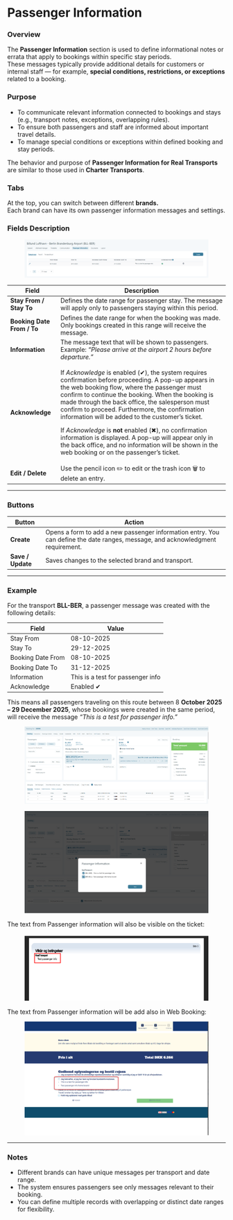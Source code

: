 # Passenger Information

### **Overview**

The **Passenger Information** section is used to define informational notes or errata that apply to bookings within specific stay periods.\
These messages typically provide additional details for customers or internal staff — for example, **special conditions, restrictions, or exceptions** related to a booking.

### **Purpose**

* To communicate relevant information connected to bookings and stays (e.g., transport notes, exceptions, overlapping rules).
* To ensure both passengers and staff are informed about important travel details.
* To manage special conditions or exceptions within defined booking and stay periods.

The behavior and purpose of **Passenger Information for Real Transports** are similar to those used in **Charter Transports**.

### **Tabs**

At the top, you can switch between different **brands.**\
Each brand can have its own passenger information messages and settings.

### **Fields Description**

<figure><img src="../.gitbook/assets/image (3) (1) (1) (1).png" alt=""><figcaption></figcaption></figure>

| **Field**                  | **Description**                                                                                                                                                                                                                                                                                                                                                                                                                                                                                                                                                                                                                  |
| -------------------------- | -------------------------------------------------------------------------------------------------------------------------------------------------------------------------------------------------------------------------------------------------------------------------------------------------------------------------------------------------------------------------------------------------------------------------------------------------------------------------------------------------------------------------------------------------------------------------------------------------------------------------------- |
| **Stay From / Stay To**    | Defines the date range for passenger stay. The message will apply only to passengers staying within this period.                                                                                                                                                                                                                                                                                                                                                                                                                                                                                                                 |
| **Booking Date From / To** | Defines the date range for when the booking was made. Only bookings created in this range will receive the message.                                                                                                                                                                                                                                                                                                                                                                                                                                                                                                              |
| **Information**            | The message text that will be shown to passengers. Example: _“Please arrive at the airport 2 hours before departure.”_                                                                                                                                                                                                                                                                                                                                                                                                                                                                                                           |
| **Acknowledge**            | <p>If <em>Acknowledge</em> is enabled (✔), the system requires confirmation before proceeding. A pop-up appears in the web booking flow, where the passenger must confirm to continue the booking. When the booking is made through the back office, the salesperson must confirm to proceed. Furthermore, the confirmation information will be added to the customer’s ticket.</p><p>If <em>Acknowledge</em> is <strong>not</strong> enabled (✖), no confirmation information is displayed. A pop-up will appear only in the back office, and no information will be shown in the web booking or on the passenger’s ticket.</p> |
| **Edit / Delete**          | Use the pencil icon ✏️ to edit or the trash icon 🗑️ to delete an entry.                                                                                                                                                                                                                                                                                                                                                                                                                                                                                                                                                         |

***

### **Buttons**

| **Button**        | **Action**                                                                                                                      |
| ----------------- | ------------------------------------------------------------------------------------------------------------------------------- |
| **Create**        | Opens a form to add a new passenger information entry. You can define the date ranges, message, and acknowledgment requirement. |
| **Save / Update** | Saves changes to the selected brand and transport.                                                                              |

***

### **Example**

For the transport **BLL-BER**, a passenger message was created with the following details:

| **Field**         | **Value**                         |
| ----------------- | --------------------------------- |
| Stay From         | 08-10-2025                        |
| Stay To           | 29-12-2025                        |
| Booking Date From | 08-10-2025                        |
| Booking Date To   | 31-12-2025                        |
| Information       | This is a test for passenger info |
| Acknowledge       | Enabled ✔                         |

This means all passengers traveling on this route between 8 **October 2025 – 29 December 2025**, whose bookings were created in the same period, will receive the message _“This is a test for passenger info.”_

<figure><img src="../.gitbook/assets/image (1) (1) (1) (1) (1).png" alt=""><figcaption></figcaption></figure>

<figure><img src="../.gitbook/assets/image (2) (1) (1) (1) (1).png" alt=""><figcaption></figcaption></figure>

The text from Passenger information will also be visible on the ticket:

<figure><img src="../.gitbook/assets/image (3) (1) (1) (1) (1) (1) (1) (1) (1) (1) (1).png" alt=""><figcaption></figcaption></figure>

The text from Passenger information will be add also in Web Booking:

<figure><img src="../.gitbook/assets/image (3) (1) (1) (1) (1).png" alt=""><figcaption></figcaption></figure>

***

### **Notes**

* Different brands can have unique messages per transport and date range.
* The system ensures passengers see only messages relevant to their booking.
* You can define multiple records with overlapping or distinct date ranges for flexibility.
